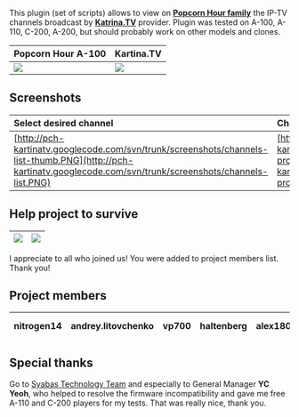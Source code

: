This plugin (set of scripts) allows to view on **[Popcorn Hour family](http://www.popcornhour.com/)** the IP-TV channels broadcast by **[Katrina.TV](http://kartina.tv/)** provider. Plugin was tested on A-100, A-110, C-200, A-200, but should probably work on other models and clones.

| **Popcorn Hour A-100** | **Kartina.TV** |
|:-----------------------|:---------------|
|[![](http://www.popcornhour.com/userhome/onlinestore/a-100R.png)](http://www.popcornhour.com/)|[![](http://www.kartina.tv/templates/redline/img/logo.jpg)](http://kartina.tv/)|

## Screenshots ##
| **Select desired channel** | **Check program** | **Configure if needed** |
|:---------------------------|:------------------|:------------------------|
| [http://pch-kartinatv.googlecode.com/svn/trunk/screenshots/channels-list-thumb.PNG](http://pch-kartinatv.googlecode.com/svn/trunk/screenshots/channels-list.PNG) | [http://pch-kartinatv.googlecode.com/svn/trunk/screenshots/detailed-program-thumb.PNG](http://pch-kartinatv.googlecode.com/svn/trunk/screenshots/detailed-program.PNG) | [http://pch-kartinatv.googlecode.com/svn/trunk/screenshots/options-page-thumb.PNG](http://pch-kartinatv.googlecode.com/svn/trunk/screenshots/options-page.PNG) |

## Help project to survive ##
| [![](https://www.paypal.com/en_US/i/btn/btn_donateCC_LG_global.gif)](https://www.paypal.com/cgi-bin/webscr?cmd=_s-xclick&hosted_button_id=3629208) | [![](https://www.paypal.com/de_DE/DE/i/btn/btn_donateCC_LG.gif)](https://www.paypal.com/cgi-bin/webscr?cmd=_s-xclick&hosted_button_id=3644260) |
|:---------------------------------------------------------------------------------------------------------------------------------------------------|:-----------------------------------------------------------------------------------------------------------------------------------------------|

I appreciate to all who joined us! You were added to project members list. Thank you!

## Project members ##
|nitrogen14|andrey.litovchenko|vp700|haltenberg|alex1808|Oleg\_S|infiniticiti|SLVNL|sena73|ewpuhlmann|e-os|elis|rozdol|vladimir.gutenev|
|:---------|:-----------------|:----|:---------|:-------|:------|:-----------|:----|:-----|:---------|:---|:---|:-----|:---------------|

## Special thanks ##
Go to [Syabas Technology Team](http://www.syabas.com/) and especially to General Manager **YC Yeoh**, who helped to resolve the firmware incompatibility and gave me free A-110 and C-200 players for my tests. That was really nice, thank you.